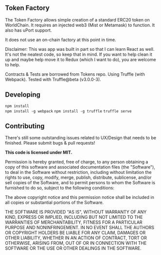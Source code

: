 ## Token Factory

The Token Factory allows simple creation of a standard ERC20 token on WorldChain. It requires an injected web3 (Mist or Metamask) to function. It also has uPort support.

It does not use an on-chain factory at this point in time.

Disclaimer: This was app was built in part so that I can learn React as well. It's not the neatest code, so keep that in mind. If you want to help clean it up and maybe help move it to Redux (which I want to do), you are welcome to help.

Contracts & Tests are borrowed from Tokens repo. Using Truffle (with Webpack). Tested with Truffle@beta (v3.0.0-3).

## Developing

```npm install```   
```npm install -g webpack```
```npm install -g truffle```
```truffle serve```

## Contributing

There's still some outstanding issues related to UX/Design that needs to be finished. Please submit bugs & pull requests!

**This code is licensed under MIT.**

Permission is hereby granted, free of charge, to any person obtaining a copy
of this software and associated documentation files (the "Software"), to deal
in the Software without restriction, including without limitation the rights
to use, copy, modify, merge, publish, distribute, sublicense, and/or sell
copies of the Software, and to permit persons to whom the Software is
furnished to do so, subject to the following conditions:

The above copyright notice and this permission notice shall be included in
all copies or substantial portions of the Software.

THE SOFTWARE IS PROVIDED "AS IS", WITHOUT WARRANTY OF ANY KIND, EXPRESS OR
IMPLIED, INCLUDING BUT NOT LIMITED TO THE WARRANTIES OF MERCHANTABILITY,
FITNESS FOR A PARTICULAR PURPOSE AND NONINFRINGEMENT. IN NO EVENT SHALL THE
AUTHORS OR COPYRIGHT HOLDERS BE LIABLE FOR ANY CLAIM, DAMAGES OR OTHER
LIABILITY, WHETHER IN AN ACTION OF CONTRACT, TORT OR OTHERWISE, ARISING FROM,
OUT OF OR IN CONNECTION WITH THE SOFTWARE OR THE USE OR OTHER DEALINGS IN
THE SOFTWARE.
